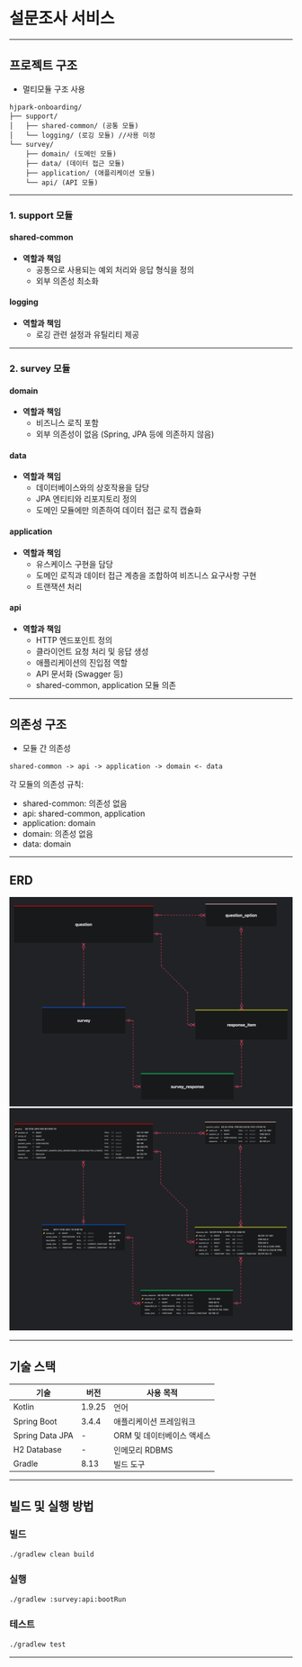 # 설문조사 서비스

---

## 프로젝트 구조

- 멀티모듈 구조 사용

```
hjpark-onboarding/
├── support/
│   ├── shared-common/ (공통 모듈)
│   └── logging/ (로깅 모듈) //사용 미정
└── survey/
    ├── domain/ (도메인 모듈)
    ├── data/ (데이터 접근 모듈)
    ├── application/ (애플리케이션 모듈)
    └── api/ (API 모듈)
```

---

### 1. support 모듈

#### **shared-common**
- **역할과 책임**
  - 공통으로 사용되는 예외 처리와 응답 형식을 정의
  - 외부 의존성 최소화

#### **logging**
- **역할과 책임**
  - 로깅 관련 설정과 유틸리티 제공

---

### 2. survey 모듈

#### **domain**
- **역할과 책임**
  - 비즈니스 로직 포함
  - 외부 의존성이 없음 (Spring, JPA 등에 의존하지 않음)

#### **data**
- **역할과 책임**
  - 데이터베이스와의 상호작용을 담당
  - JPA 엔티티와 리포지토리 정의
  - 도메인 모듈에만 의존하여 데이터 접근 로직 캡슐화

#### **application**
- **역할과 책임**
  - 유스케이스 구현을 담당
  - 도메인 로직과 데이터 접근 계층을 조합하여 비즈니스 요구사항 구현
  - 트랜잭션 처리

#### **api**
- **역할과 책임**
  - HTTP 엔드포인트 정의
  - 클라이언트 요청 처리 및 응답 생성
  - 애플리케이션의 진입점 역할
  - API 문서화 (Swagger 등)
  - shared-common, application 모듈 의존

---

## 의존성 구조

- 모듈 간 의존성

```
shared-common -> api -> application -> domain <- data
```

각 모듈의 의존성 규칙:
- shared-common: 의존성 없음
- api: shared-common, application
- application: domain
- domain: 의존성 없음
- data: domain

---
## ERD
<img src="./erd/설문조사 시스템 ERD.png" width="600"> <img src="./erd/설문조사 시스템 ERD 상세.png" width="800">

---

## 기술 스택

| 기술       | 버전     | 사용 목적                     |
|------------|--------|-------------------------------|
| Kotlin     | 1.9.25 | 언어                         |
| Spring Boot| 3.4.4  | 애플리케이션 프레임워크       |
| Spring Data JPA | -      | ORM 및 데이터베이스 액세스 |
| H2 Database | -      | 인메모리 RDBMS               |
| Gradle     | 8.13   | 빌드 도구                    |

---

## 빌드 및 실행 방법

### 빌드
```bash
./gradlew clean build
```

### 실행
```bash
./gradlew :survey:api:bootRun
```

### 테스트
```bash
./gradlew test
```

---